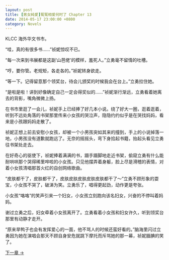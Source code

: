 ```yaml
---
layout: post
title: [男女純愛]冤冤相爱何时了 Chapter 13
date: 2014-05-17 23:00:00 +0800
category: Novels
---
```

KLCC 海外华文书市。

“哇，真的有很多书……”祯妮惊叹不已。

“每一次来到书展都是这副‘山芭佬’的模样，羞死人。”立勇毫不留情的吐槽。

“哼，要你管。老规矩，各走各的。”祯妮转身欲走。

“等一下。记得留意那个领奖台，待会儿颁奖的时候我会在台上。”立勇拉住她。

“是啦是啦！讲到好像确定自己一定会得奖似的……”祯妮渐行渐远，立勇看着她离去的背影，嘴角微微上扬。

在书市里逛了一会儿，祯妮手上已经捧了好几本小说。绕了好大一圈，逛着逛着，听到不远处角落的书架那里传来小女孩的哭泣声，隐隐约约似乎是在哭找妈妈，看来是小孩跟妈妈走散了。

祯妮正想上前去安慰小女孩，却被一个小男孩突如其来的撞到，手上的小说掉落一地，小男孩没有道歉就跑远了。无奈的摇摇头，弯下身拾起书籍，抬起头看见立勇往书架处走去。

在好奇心的驱使下，祯妮捧着满满的书，蹑手蹑脚地走近书架，偷窥立勇有什么能耐哄哄那个哭得稀里哗啦的小女孩。只见他摆弄着身躯，脸上尽是滑稽的表情，对着小女孩清唱那首火红的自创网络歌曲。

“皮肤都干了，皮肤都干了，皮肤皮肤皮肤皮肤皮肤都干了～”立勇不顾形象的耍宝，小女孩不哭了，破涕为笑。立勇乐了，唱得更起劲，动作更是夸张。

小女孩“咯咯”的笑声引来一个妇女，小女孩立刻跑向该名妇女，兴奋的不停叫着妈妈。

谢过立勇之后，妇女牵着小女孩离开了。立勇看着小女孩和妇女许久，听到领奖台那里有动静才走开。

“原来旱鸭子也会有发挥爱心的一面，他不骂人的时候还蛮好看的。”脑海里闪过立勇因为她在演唱会那天不顾自身安危就跳下摩托而斥骂她的那一幕，祯妮腼腆的笑了。

[下一章 →](/novels/2014/05/18/the-sins-of-love-14.html)
